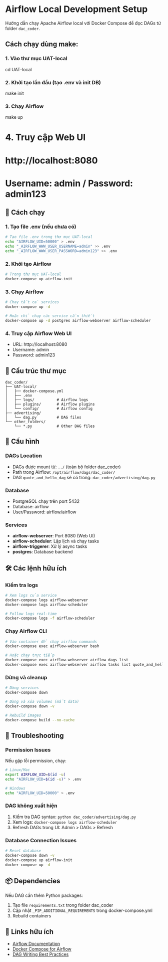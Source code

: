 # Airflow Local Development Setup

Hướng dẫn chạy Apache Airflow local với Docker Compose để đọc DAGs từ folder `dac_coder`.
## Cách chạy dùng make:
### 1. Vào thư mục UAT-local
cd UAT-local

### 2. Khởi tạo lần đầu (tạo .env và init DB)
make init

### 3. Chạy Airflow
make up

# 4. Truy cập Web UI
# http://localhost:8080
# Username: admin / Password: admin123

## 🚀 Cách chạy

### 1. Tạo file .env (nếu chưa có)
```bash
# Tạo file .env trong thư mục UAT-local
echo "AIRFLOW_UID=50000" > .env
echo "_AIRFLOW_WWW_USER_USERNAME=admin" >> .env
echo "_AIRFLOW_WWW_USER_PASSWORD=admin123" >> .env
```

### 2. Khởi tạo Airflow
```bash
# Trong thư mục UAT-local
docker-compose up airflow-init
```

### 3. Chạy Airflow
```bash
# Chạy tất cả services
docker-compose up -d

# Hoặc chỉ chạy các service cần thiết
docker-compose up -d postgres airflow-webserver airflow-scheduler
```

### 4. Truy cập Airflow Web UI
- URL: http://localhost:8080
- Username: admin
- Password: admin123

## 📁 Cấu trúc thư mục

```
dac_coder/
├── UAT-local/
│   ├── docker-compose.yml
│   ├── .env
│   ├── logs/          # Airflow logs
│   ├── plugins/       # Airflow plugins
│   └── config/        # Airflow config
├── advertising/
│   └── dag.py         # DAG files
└── other_folders/
    └── *.py           # Other DAG files
```

## 🔧 Cấu hình

### DAGs Location
- DAGs được mount từ: `../` (toàn bộ folder dac_coder)
- Path trong Airflow: `/opt/airflow/dags/dac_coder/`
- DAG `quote_and_hello_dag` sẽ có trong: `dac_coder/advertising/dag.py`

### Database
- PostgreSQL chạy trên port 5432
- Database: airflow
- User/Password: airflow/airflow

### Services
- **airflow-webserver**: Port 8080 (Web UI)
- **airflow-scheduler**: Lập lịch và chạy tasks
- **airflow-triggerer**: Xử lý async tasks
- **postgres**: Database backend

## 🛠️ Các lệnh hữu ích

### Kiểm tra logs
```bash
# Xem logs của service
docker-compose logs airflow-webserver
docker-compose logs airflow-scheduler

# Follow logs real-time
docker-compose logs -f airflow-scheduler
```

### Chạy Airflow CLI
```bash
# Vào container để chạy airflow commands
docker-compose exec airflow-webserver bash

# Hoặc chạy trực tiếp
docker-compose exec airflow-webserver airflow dags list
docker-compose exec airflow-webserver airflow tasks list quote_and_hello_dag
```

### Dừng và cleanup
```bash
# Dừng services
docker-compose down

# Dừng và xóa volumes (mất data)
docker-compose down -v

# Rebuild images
docker-compose build --no-cache
```

## 🐛 Troubleshooting

### Permission Issues
Nếu gặp lỗi permission, chạy:
```bash
# Linux/Mac
export AIRFLOW_UID=$(id -u)
echo "AIRFLOW_UID=$(id -u)" > .env

# Windows
echo "AIRFLOW_UID=50000" > .env
```

### DAG không xuất hiện
1. Kiểm tra DAG syntax: `python dac_coder/advertising/dag.py`
2. Xem logs: `docker-compose logs airflow-scheduler`
3. Refresh DAGs trong UI: Admin > DAGs > Refresh

### Database Connection Issues
```bash
# Reset database
docker-compose down -v
docker-compose up airflow-init
docker-compose up -d
```

## 📦 Dependencies

Nếu DAG cần thêm Python packages:
1. Tạo file `requirements.txt` trong folder dac_coder
2. Cập nhật `_PIP_ADDITIONAL_REQUIREMENTS` trong docker-compose.yml
3. Rebuild containers

## 🔗 Links hữu ích

- [Airflow Documentation](https://airflow.apache.org/docs/)
- [Docker Compose for Airflow](https://airflow.apache.org/docs/apache-airflow/stable/howto/docker-compose/index.html)
- [DAG Writing Best Practices](https://airflow.apache.org/docs/apache-airflow/stable/best-practices.html)


